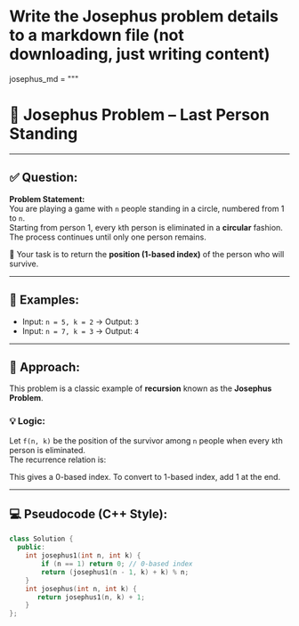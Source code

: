 # Write the Josephus problem details to a markdown file (not downloading, just writing content)

josephus_md = """
# 🔄 Josephus Problem – Last Person Standing

---

## ✅ Question:

**Problem Statement:**  
You are playing a game with `n` people standing in a circle, numbered from 1 to `n`.  
Starting from person 1, every `k`th person is eliminated in a **circular** fashion.  
The process continues until only one person remains.

🎯 Your task is to return the **position (1-based index)** of the person who will survive.

---

## 🧪 Examples:

- Input: `n = 5, k = 2` → Output: `3`  
- Input: `n = 7, k = 3` → Output: `4`

---

## 🧠 Approach:

This problem is a classic example of **recursion** known as the **Josephus Problem**.

### 💡 Logic:
Let `f(n, k)` be the position of the survivor among `n` people when every `k`th person is eliminated.  
The recurrence relation is:


This gives a 0-based index. To convert to 1-based index, add 1 at the end.

---

## 💻 Pseudocode (C++ Style):

```cpp
class Solution {
  public:
    int josephus1(int n, int k) {
        if (n == 1) return 0; // 0-based index
        return (josephus1(n - 1, k) + k) % n;
    }
    int josephus(int n, int k) {
       return josephus1(n, k) + 1;
    }
};
